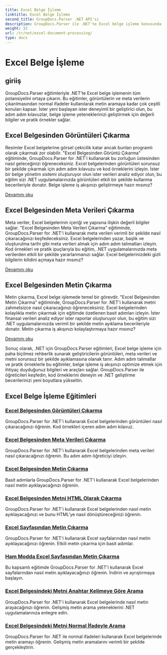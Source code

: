 ```yaml
---
title: Excel Belge İşleme
linktitle: Excel Belge İşleme
second_title: GroupDocs.Parser .NET API'si
description: GroupDocs.Parser ile .NET'te Excel belge işleme konusunda uzmanlaşın. Adım adım kılavuzlarla görüntüleri, meta verileri ve metni etkili bir şekilde çıkarmayı öğrenin.
weight: 32
url: /tr/net/excel-document-processing/
type: docs
---
```

# Excel Belge İşleme

## giriiş

GroupDocs.Parser eğitimleriyle .NET'te Excel belge işlemenin tüm potansiyelini ortaya çıkarın. Bu eğitimler, görüntülerin ve meta verilerin çıkarılmasından normal ifadeler kullanılarak metin aramaya kadar çok çeşitli konuları kapsar. İster yeni başlayan ister deneyimli bir geliştirici olun, bu adım adım kılavuzlar, belge işleme yeteneklerinizi geliştirmek için değerli bilgiler ve pratik örnekler sağlar.

## Excel Belgesinden Görüntüleri Çıkarma

Resimler Excel belgelerine görsel çekicilik katar ancak bunları programlı olarak çıkarmak zor olabilir. "Excel Belgesinden Görüntü Çıkarma" eğitiminde, GroupDocs.Parser for .NET'i kullanarak bu zorluğun üstesinden nasıl geleceğinizi öğreneceksiniz. Excel belgelerinden görüntüleri sorunsuz bir şekilde çıkarmak için adım adım kılavuzu ve kod örneklerini izleyin. İster bir belge yönetim sistemi oluşturuyor olun ister verileri analiz ediyor olun, bu eğitim sizi .NET uygulamalarınızda görüntüleri etkili bir şekilde kullanma becerileriyle donatır. Belge işleme iş akışınızı geliştirmeye hazır mısınız?

[Devamını oku](./extract-images-from-excel-document/)

## Excel Belgesinden Meta Verileri Çıkarma

Meta veriler, Excel belgelerinin içeriği ve yapısına ilişkin değerli bilgiler sağlar. "Excel Belgesinden Meta Verileri Çıkarma" eğitiminde, GroupDocs.Parser for .NET'i kullanarak meta verileri verimli bir şekilde nasıl çıkaracağınızı keşfedeceksiniz. Excel belgelerinden yazar, başlık ve oluşturulma tarihi gibi meta verileri almak için adım adım talimatları izleyin. Kod örnekleri ve pratik ipuçlarıyla bu eğitim, .NET uygulamalarınızda meta verilerden etkili bir şekilde yararlanmanızı sağlar. Excel belgelerinizdeki gizli bilgilerin kilidini açmaya hazır mısınız?

[Devamını oku](./extract-metadata-from-excel-document/)

## Excel Belgesinden Metin Çıkarma

Metin çıkarma, Excel belge işlemede temel bir görevdir. "Excel Belgesinden Metin Çıkarma" eğitiminde, GroupDocs.Parser for .NET'i kullanarak metni zahmetsizce nasıl çıkaracağınızı öğreneceksiniz. Excel belgelerinden kolaylıkla metin çıkarmak için eğitimde özetlenen basit adımları izleyin. İster finansal verileri analiz ediyor ister raporlar oluşturuyor olun, bu eğitim sizi .NET uygulamalarınızda verimli bir şekilde metin ayıklama becerileriyle donatır. Metin çıkarma iş akışınızı kolaylaştırmaya hazır mısınız?

[Devamını oku](./extract-text-from-excel-document/)

Sonuç olarak, .NET için GroupDocs.Parser eğitimleri, Excel belge işleme için paha biçilmez rehberlik sunarak geliştiricilerin görüntüleri, meta verileri ve metni sorunsuz bir şekilde ayıklamasına olanak tanır. Adım adım talimatlar ve pratik örneklerle bu eğitimler, belge işleme iş akışınızı optimize etmek için ihtiyaç duyduğunuz bilgileri ve araçları sağlar. GroupDocs.Parser ile öğreticileri keşfedin, kod örneklerini deneyin ve .NET geliştirme becerilerinizi yeni boyutlara yükseltin.
## Excel Belge İşleme Eğitimleri
### [Excel Belgesinden Görüntüleri Çıkarma](./extract-images-from-excel-document/)
GroupDocs.Parser for .NET'i kullanarak Excel belgelerinden görüntüleri nasıl çıkaracağınızı öğrenin. Kod örnekleri içeren adım adım kılavuz.
### [Excel Belgesinden Meta Verileri Çıkarma](./extract-metadata-from-excel-document/)
GroupDocs.Parser for .NET'i kullanarak Excel belgelerinden meta verileri nasıl çıkaracağınızı öğrenin. Bu adım adım öğreticiyi izleyin.
### [Excel Belgesinden Metin Çıkarma](./extract-text-from-excel-document/)
Basit adımlarla GroupDocs.Parser for .NET'i kullanarak Excel belgelerinden nasıl metin ayıklayacağınızı öğrenin.
### [Excel Belgesinden Metni HTML Olarak Çıkarma](./extract-text-from-excel-document-as-html/)
GroupDocs.Parser for .NET'i kullanarak Excel belgelerinden nasıl metin ayıklayacağınızı ve bunu HTML'ye nasıl dönüştüreceğinizi öğrenin.
### [Excel Sayfasından Metin Çıkarma](./extract-text-from-excel-sheet/)
GroupDocs.Parser for .NET'i kullanarak Excel sayfalarından nasıl metin ayıklayacağınızı öğrenin. Etkili metin çıkarma için basit adımlar.
### [Ham Modda Excel Sayfasından Metin Çıkarma](./extract-text-from-excel-sheet-in-raw-mode/)
Bu kapsamlı eğitimde GroupDocs.Parser for .NET'i kullanarak Excel sayfalarından nasıl metin ayıklayacağınızı öğrenin. İndirin ve ayrıştırmaya başlayın.
### [Excel Belgesindeki Metni Anahtar Kelimeye Göre Arama](./search-text-in-excel-document-by-keyword/)
GroupDocs.Parser for .NET'i kullanarak Excel belgelerinde nasıl metin arayacağınızı öğrenin. Gelişmiş metin arama yeteneklerini .NET uygulamalarınıza entegre edin.
### [Excel Belgesindeki Metni Normal İfadeyle Arama](./search-text-in-excel-document-by-regular-expression/)
GroupDocs.Parser for .NET ile normal ifadeleri kullanarak Excel belgelerinde metin aramayı öğrenin. Gelişmiş metin aramalarını verimli bir şekilde gerçekleştirin.
